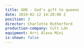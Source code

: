 ```yaml
---
title: GHD - God's gift to queens
date: 2019-02-12 14:20:00 Z
position: 3
director: Charlotte Rutherford
production-company: Cult Ldn
equipment: Arri Alexa Mini
is-shown: false
---
```


